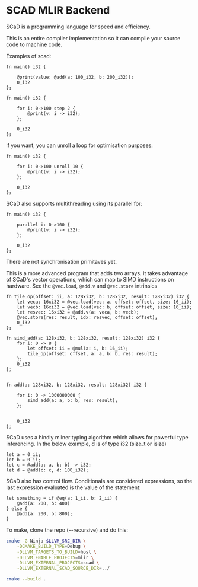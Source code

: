 # SCAD MLIR Backend 

SCaD is a programming language for speed and efficiency. 

This is an entire compiler implementation so it can compile your source code to machine code. 

Examples of scad: 

```
fn main() i32 {
	
	@print(value: @add(a: 100_i32, b: 200_i32));
	0_i32
};
```

```
fn main() i32 {

	for i: 0->100 step 2 {
		@print(v: i -> i32);
	};

	0_i32
};
```

if you want, you can unroll a loop for optimisation purposes: 
```
fn main() i32 {

	for i: 0->100 unroll 10 {
		@print(v: i -> i32);
	};

	0_i32
};
```

SCaD also supports multithreading using its parallel for:
```
fn main() i32 {

	parallel i: 0->100 {
		@print(v: i -> i32);
	};

	0_i32
};
```
There are not synchronisation primitaves yet. 

This is a more advanced program that adds two arrays. It takes advantage of SCaD's vector operations, which can map to SIMD instructions on hardware. See the `@vec.load`, `@add.v` and `@vec.store` intrinsics
```
fn tile_op(offset: ii, a: 128xi32, b: 128xi32, result: 128xi32) i32 {
	let veca: 16xi32 = @vec.load(vec: a, offset: offset, size: 16_ii);
	let vecb: 16xi32 = @vec.load(vec: b, offset: offset, size: 16_ii);
	let resvec: 16xi32 = @add.v(a: veca, b: vecb);
	@vec.store(res: result, idx: resvec, offset: offset);
	0_i32
};

fn simd_add(a: 128xi32, b: 128xi32, result: 128xi32) i32 {
	for i: 0 -> 8 {
		let offset: ii = @mul(a: i, b: 16_ii);
		tile_op(offset: offset, a: a, b: b, res: result);
	};
	0_i32
};


fn add(a: 128xi32, b: 128xi32, result: 128xi32) i32 {
	
	for i: 0 -> 1000000000 {
		simd_add(a: a, b: b, res: result);
	};
	

	0_i32
};
```

SCaD uses a hindly milner typing algorithm which allows for powerful type inferencing. In the below example, d is of type i32 (size_t or isize) 
```
let a = 0_ii;
let b = 0_ii;
let c = @add(a: a, b: b) -> i32;
let d = @add(c: c, d: 100_i32);
```

SCaD also has control flow. Conditionals are considered expressions, so the last expression evaluated is the value of the statement: 
```
let something = if @eq(a: 1_ii, b: 2_ii) {
    @add(a: 200, b: 400)
} else {
    @add(a: 200, b: 800);
}
```

To make, clone the repo (--recursive) and do this:

```sh
cmake -G Ninja $LLVM_SRC_DIR \
    -DCMAKE_BUILD_TYPE=Debug \
    -DLLVM_TARGETS_TO_BUILD=host \
    -DLLVM_ENABLE_PROJECTS=mlir \
    -DLLVM_EXTERNAL_PROJECTS=scad \
    -DLLVM_EXTERNAL_SCAD_SOURCE_DIR=../

cmake --build .
```
